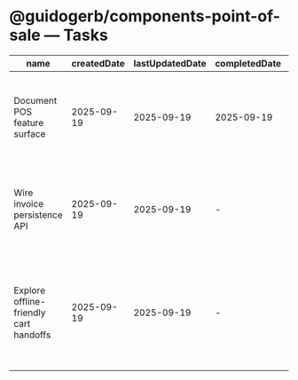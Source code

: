 # @guidogerb/components-point-of-sale — Tasks

| name | createdDate | lastUpdatedDate | completedDate | status | description |
| --- | --- | --- | --- | --- | --- |
| Document POS feature surface | 2025-09-19 | 2025-09-19 | 2025-09-19 | complete | Summarized catalog integration, Stripe requirements, and service helpers in the README. |
| Wire invoice persistence API | 2025-09-19 | 2025-09-19 | - | in progress | Connect the checkout flow to backend endpoints that create invoices and refresh history views. |
| Explore offline-friendly cart handoffs | 2025-09-19 | 2025-09-19 | - | todo | Investigate caching strategies so carts and invoices survive temporary network loss in retail environments. |
